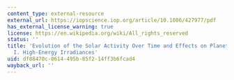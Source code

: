 ```yaml
---
content_type: external-resource
external_url: https://iopscience.iop.org/article/10.1086/427977/pdf
has_external_license_warning: true
license: https://en.wikipedia.org/wiki/All_rights_reserved
status: ''
title: 'Evolution of the Solar Activity Over Time and Effects on Planetry Atmospheres:
  I. High-Energy Irradiances'
uid: df88470c-0614-495b-85f2-14ff3b6fcad4
wayback_url: ''
---
```

